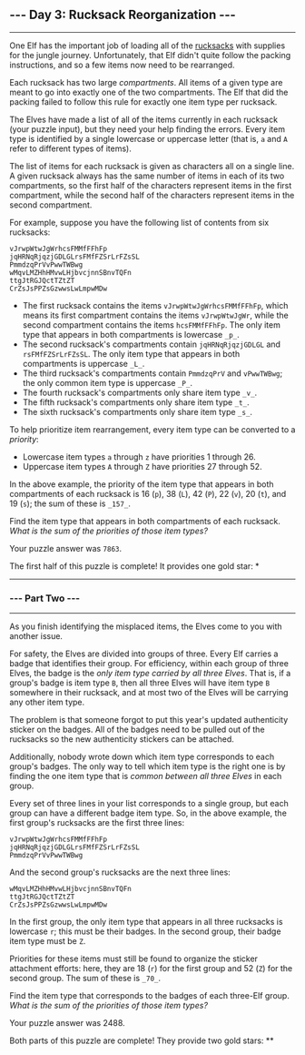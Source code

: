 ## --- Day 3: Rucksack Reorganization ---

---

One Elf has the important job of loading all of the  [rucksacks](https://en.wikipedia.org/wiki/Rucksack)  with supplies for the  jungle  journey. Unfortunately, that Elf didn't quite follow the packing instructions, and so a few items now need to be rearranged.

Each rucksack has two large  _compartments_. All items of a given type are meant to go into exactly one of the two compartments. The Elf that did the packing failed to follow this rule for exactly one item type per rucksack.

The Elves have made a list of all of the items currently in each rucksack (your puzzle input), but they need your help finding the errors. Every item type is identified by a single lowercase or uppercase letter (that is,  `a`  and  `A`  refer to different types of items).

The list of items for each rucksack is given as characters all on a single line. A given rucksack always has the same number of items in each of its two compartments, so the first half of the characters represent items in the first compartment, while the second half of the characters represent items in the second compartment.

For example, suppose you have the following list of contents from six rucksacks:

```
vJrwpWtwJgWrhcsFMMfFFhFp
jqHRNqRjqzjGDLGLrsFMfFZSrLrFZsSL
PmmdzqPrVvPwwTWBwg
wMqvLMZHhHMvwLHjbvcjnnSBnvTQFn
ttgJtRGJQctTZtZT
CrZsJsPPZsGzwwsLwLmpwMDw

```

-   The first rucksack contains the items  `vJrwpWtwJgWrhcsFMMfFFhFp`, which means its first compartment contains the items  `vJrwpWtwJgWr`, while the second compartment contains the items  `hcsFMMfFFhFp`. The only item type that appears in both compartments is lowercase  `_p_`.
-   The second rucksack's compartments contain  `jqHRNqRjqzjGDLGL`  and  `rsFMfFZSrLrFZsSL`. The only item type that appears in both compartments is uppercase  `_L_`.
-   The third rucksack's compartments contain  `PmmdzqPrV`  and  `vPwwTWBwg`; the only common item type is uppercase  `_P_`.
-   The fourth rucksack's compartments only share item type  `_v_`.
-   The fifth rucksack's compartments only share item type  `_t_`.
-   The sixth rucksack's compartments only share item type  `_s_`.

To help prioritize item rearrangement, every item type can be converted to a  _priority_:

-   Lowercase item types  `a`  through  `z`  have priorities 1 through 26.
-   Uppercase item types  `A`  through  `Z`  have priorities 27 through 52.

In the above example, the priority of the item type that appears in both compartments of each rucksack is 16 (`p`), 38 (`L`), 42 (`P`), 22 (`v`), 20 (`t`), and 19 (`s`); the sum of these is  `_157_`.

Find the item type that appears in both compartments of each rucksack.  _What is the sum of the priorities of those item types?_

Your puzzle answer was  `7863`.

The first half of this puzzle is complete! It provides one gold star: *

---

### --- Part Two ---

---

As you finish identifying the misplaced items, the Elves come to you with another issue.

For safety, the Elves are divided into groups of three. Every Elf carries a badge that identifies their group. For efficiency, within each group of three Elves, the badge is the  _only item type carried by all three Elves_. That is, if a group's badge is item type  `B`, then all three Elves will have item type  `B`  somewhere in their rucksack, and at most two of the Elves will be carrying any other item type.

The problem is that someone forgot to put this year's updated authenticity sticker on the badges. All of the badges need to be pulled out of the rucksacks so the new authenticity stickers can be attached.

Additionally, nobody wrote down which item type corresponds to each group's badges. The only way to tell which item type is the right one is by finding the one item type that is  _common between all three Elves_  in each group.

Every set of three lines in your list corresponds to a single group, but each group can have a different badge item type. So, in the above example, the first group's rucksacks are the first three lines:

```
vJrwpWtwJgWrhcsFMMfFFhFp
jqHRNqRjqzjGDLGLrsFMfFZSrLrFZsSL
PmmdzqPrVvPwwTWBwg

```

And the second group's rucksacks are the next three lines:

```
wMqvLMZHhHMvwLHjbvcjnnSBnvTQFn
ttgJtRGJQctTZtZT
CrZsJsPPZsGzwwsLwLmpwMDw

```

In the first group, the only item type that appears in all three rucksacks is lowercase  `r`; this must be their badges. In the second group, their badge item type must be  `Z`.

Priorities for these items must still be found to organize the sticker attachment efforts: here, they are 18 (`r`) for the first group and 52 (`Z`) for the second group. The sum of these is  `_70_`.

Find the item type that corresponds to the badges of each three-Elf group.  _What is the sum of the priorities of those item types?_

Your puzzle answer was 2488.

Both parts of this puzzle are complete! They provide two gold stars: **